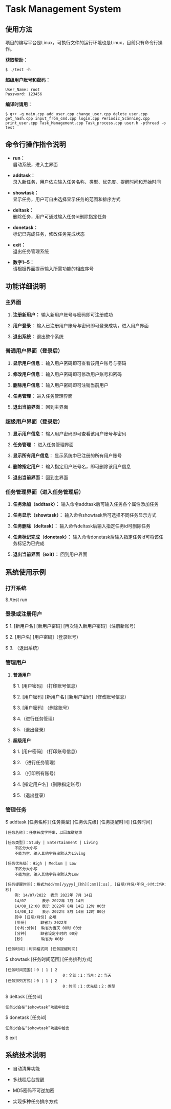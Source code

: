# Task Management System

## 使用方法

项目的编写平台是Linux，可执行文件的运行环境也是Linux，目前只有命令行操作。

**获取帮助：**
```
$ ./test -h
```
**超级用户账号和密码：**
```
User_Name: root
Password: 123456
```

**编译时请用：**
```
$ g++ -g main.cpp add_user.cpp change_user.cpp delete_user.cpp get_hash.cpp input_from_cmd.cpp login.cpp Periodic_Scanning.cpp print_user.cpp Task_Management.cpp Task_process.cpp user.h -pthread -o test
```  


## 命令行操作指令说明

- **run：**  
    启动系统，进入主界面
    

- **addtask：**  
    录入新任务，用户依次输入任务名称、类型、优先度、提醒时间和开始时间


- **showtask：**  
    显示任务，用户可自由选择显示任务的范围和排序方式


- **deltask：**  
    删除任务，用户可通过输入任务id删除指定任务


- **donetask：**  
    标记已完成任务，修改任务完成状态


- **exit：**  
    退出任务管理系统


- **数字1~5：**  
    请根据界面提示输入所需功能的相应序号


## 功能详细说明
 
### 主界面

 1. **注册新用户：**
    输入新用户账号与密码即可注册成功
 
 2. **用户登录**：
    输入已注册用户账号与密码即可登录成功，进入用户界面
 
 3. **退出系统：**
    退出整个系统
 
 
### 普通用户界面（登录后）

1. **显示用户信息**：
    输入用户密码即可查看该用户账号与密码

2. **修改用户信息**：
    输入用户密码即可修改用户账号和密码

3. **删除用户信息：**
    输入用户密码即可注销当前用户

4. **任务管理：**
    进入任务管理界面

5. **退出当前界面**：
    回到主界面


### 超级用户界面（登录后）

1. **显示用户信息：**
    输入用户密码即可查看该用户账号与密码

2. **任务管理 ：**
    进入任务管理界面

3. **显示所有用户信息**：
    显示系统中已注册的所有用户账号

4. **删除指定用户：** 
    输入指定用户账号名，即可删除该用户信息

5. **退出当前界面：**
    回到主界面


### 任务管理界面（进入任务管理后）
1. **任务添加（addtask）：**
    输入命令addtask后可输入任务各个属性添加任务
    
2. **任务显示（showtask）：**
    输入命令showtask后可选择不同任务显示方式   
    
3. **任务删除（deltask）：**
    输入命令deltask后输入指定任务id可删除任务


4. **任务标记完成（donetask）：**
    输入命令donetask后输入指定任务id可将该任务标记为已完成


5. **退出当前界面（exit）：**
    回到用户界面

## 系统使用示例

### 打开系统
$./test run
  
### 登录或注册用户   

$ 1. [新用户名] [新用户密码] [再次输入新用户密码]（注册新账号）
  
$ 2. [用户名] [用户密码]（登录账号）
    
$ 3. （退出系统）
     
### 管理用户

1. **普通用户**

    $ 1. [用户密码] （打印账号信息）

    $ 2. [用户密码] [新用户名] [新用户密码]（修改账号信息）

    $ 3. [用户密码] （删除账号）

    $ 4.（进行任务管理）

    $ 5.（退出登录）
    
2. **超级用户**

    $ 1. [用户密码] （打印账号信息）

    $ 2. （进行任务管理）

    $ 3.  （打印所有账号）

    $ 4. [指定用户名]（删除指定账号）

    $ 5.（退出登录）
 
### 管理任务
   
$ addtask [任务名称] [任务类型] [任务优先级] [任务提醒时间] [任务时间]
             
    [任务名称]：任意长度字符串，以回车键结束
             
    [任务类型]：Study | Entertainment | Living
        不区分大小写
        不能为空，输入其他字符串默认为Living
             
    [任务优先级]：High | Medium | Low 
        不区分大小写
        不能为空，输入其他字符串默认为Low 

    [任务提醒时间]：格式为dd/mm[/yyyy]_[hh][:mm][:ss], [日期/月份/年份_小时:分钟:秒]
        例: 14/07/2022  表示 2022年 7月 14日
        14/07       表示 2022年 7月 14日
        14/08_12:00 表示 2022年 8月 14日 12时 00分
        14/08_12    表示 2022年 8月 14日 12时 00分
        其中 [日期/月份] 必填
        [年份]      缺省为 2022年
        [小时:分钟]  缺省为当天 08时 00分
        [分钟]      缺省设定小时的 00分
        [秒]        缺省为 00秒

    [任务时间]：时间格式同 [任务提醒时间]
                        

$ showtask [任务时间范围] [任务排列方式]

    [任务时间范围]：0 | 1 | 2
                             0：全部；1：当月；2：当天
    [任务排列方式]：0 | 1 | 2
                             0：时间；1：优先级；2：类型
   
$ deltask [任务id] 
             
    任务id会在“$showtask”功能中给出

$ donetask [任务id]
              
    任务id会在“$showtask”功能中给出
   
$ exit 

## 系统技术说明

- 自动清屏功能  

- 多线程后台提醒

- MD5密码不可逆加密

- 实现多种任务排序方式
